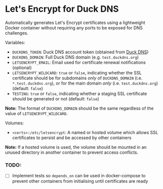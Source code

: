 # Let's Encrypt for Duck DNS

Automatically generates Let's Encrypt certificates using a lightweight Docker container without requiring any ports to be exposed for DNS challenges.

Variables:

* `DUCKDNS_TOKEN`: Duck DNS account token (obtained from [Duck DNS](https://www.duckdns.org))
* `DUCKDNS_DOMAIN`: Full Duck DNS domain (e.g. `test.duckdns.org`)
* `LETSENCRYPT_EMAIL`: Email used for certificate renewal notifications (optional)
* `LETSENCRYPT_WILDCARD`: `true` or `false`, indicating whether the SSL certificate should be for subdomains *only* of `DUCKDNS_DOMAIN` (i.e. `*.test.duckdns.org`), or for the main domain *only* (i.e. `test.duckdns.org`) (default: `false`)
* `TESTING`: `true` or `false`, indicating whether a staging SSL certificate should be generated or not (default: `false`)

**Note:** The format of `DUCKDNS_DOMAIN` should be the same regardless of the value of `LETSENCRYPT_WILDCARD`.

Volumes:

* `<certs>:/etc/letsencrypt`: A named or hosted volume which allows SSL certificates to persist and be accessed by other containers

**Note:** If a hosted volume is used, the volume should be mounted in an unused directory in another container to prevent access conflicts.

### TODO:
- [ ] Implement tests so `depends_on` can be used in docker-compose to prevent other containers from initialising until certificates are ready
